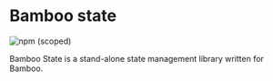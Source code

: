# Bamboo state

![npm (scoped)](https://img.shields.io/npm/v/@dkocsis-emarsys/bamboo-state?style=flat-square)

Bamboo State is a stand-alone state management library written for Bamboo.
